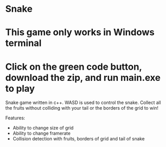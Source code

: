 # Snake
# This game only works in Windows terminal
# Click on the green code button, download the zip, and run main.exe to play

 Snake game written in c++. WASD is used to control the snake. Collect all the fruits without colliding with your tail or the borders of the grid to win!

 Features:
 - Ability to change size of grid
 - Ability to change framerate
 - Collision detection with fruits, borders of grid and tail of snake
